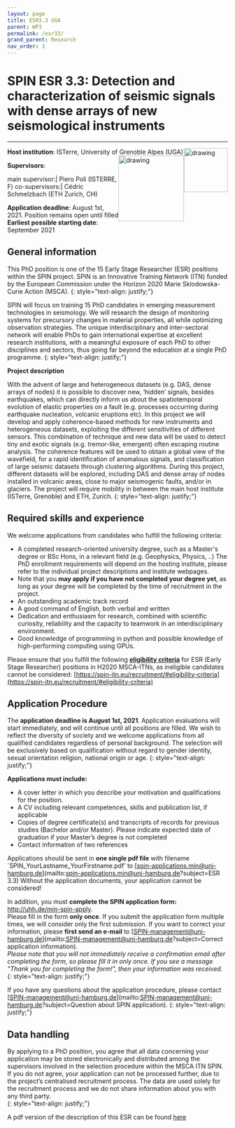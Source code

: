 ```yaml
---
layout: page
title: ESR3.3 UGA
parent: WP3
permalink: /esr33/
grand_parent: Research
nav_order: 3
---
```


# SPIN ESR 3.3: Detection and characterization of seismic signals with dense arrays of new seismological instruments
----

__Host institution__:  ISTerre, University of Grenoble Alpes (UGA)  <img src="/assets/images/partners-logos/UGA_logo.svg" alt="drawing" width="100" style="float:right"/> <img src="/assets/images/partners-logos/ISTerre_logo.png" alt="drawing" width="150" style="float:right"/>

__Supervisors__: 
		  
main supervisor:| Piero Poli (ISTERRE, F)
co-supervisors:| C&eacute;dric Schmelzbach (ETH Zurich, CH)


__Application deadline__: August 1st, 2021. Position remains open until filled   
__Earliest possible starting date__: September 2021

## General information

This PhD position is one of the 15 Early Stage Researcher (ESR) positions within the SPIN project.  SPIN is an Innovative Training Network (ITN) funded by the European Commission under the Horizon 2020 Marie Sklodowska-Curie Action (MSCA). 
{: style="text-align: justify;"}

SPIN will focus on training 15 PhD candidates in emerging measurement technologies in seismology. We will research the design of monitoring systems for precursory changes in material properties, all while optimizing observation strategies. The unique interdisciplinary and inter-sectoral network will enable PhDs to gain international expertise at excellent research institutions, with a meaningful exposure of each PhD to other disciplines and sectors, thus going far beyond the education at a single PhD programme. 
{: style="text-align: justify;"}

__Project description__

With the advent of large and heterogeneous datasets (e.g. DAS, dense arrays of nodes) it is possible to discover new, ‘hidden’ signals, besides earthquakes, which can directly inform us about the spatiotemporal evolution of elastic properties on a fault (e.g. processes occurring during earthquake nucleation, volcanic eruptions etc). In this project we will develop and apply coherence-based methods for new instruments and heterogeneous datasets, exploiting the different sensitivities of different sensors. This combination of technique and new data will be used to detect tiny and exotic signals (e.g. tremor-like, emergent) often escaping routine analysis. The coherence features will be used to obtain a global view of the wavefield, for a rapid identification of anomalous signals, and classification of large seismic datasets through clustering algorithms. During this project, different datasets will be explored, including DAS and dense array of nodes installed in volcanic areas, close to major seismogenic faults, and/or in glaciers. The project will require mobility in between the main host institute (ISTerre, Grenoble) and ETH, Zurich.
{: style="text-align: justify;"}


## Required skills and experience

We welcome applications from candidates who fulfill the following criteria:
*	A completed research-oriented university degree, such as a Master's degree or BSc Hons, in a relevant field (e.g. Geophysics, Physics, ..) The PhD enrollment requirements will depend on the hosting institute, please refer to the individual project descriptions and institute webpages.
*   Note that you __may apply if you have not completed your degree yet__, as long as your degree will be completed by the time of recruitment in the project. 
*	An outstanding academic track record
*	A good command of English, both verbal and written
*	Dedication and enthusiasm for research, combined with scientific curiosity, reliability and the capacity to teamwork in an interdisciplinary environment.
*   Good knowledge of programming in python and possible knowledge of high-performing computing using GPUs. 

Please ensure that you fulfill the following [__eligibility criteria__](https://spin-itn.eu/recruitment/#eligibility-criteria) for ESR (Early Stage Researcher) positions in H2020 MSCA-ITNs, as ineligible candidates cannot be considered:
[https://spin-itn.eu/recruitment/#eligibility-criteria](https://spin-itn.eu/recruitment/#eligibility-criteria)
 
## Application Procedure

The __application deadline is August 1st, 2021__. Application evaluations will start immediately, and will continue until all positions are filled. We wish to reflect the diversity of society and we welcome applications from all qualified candidates regardless of personal background. The selection will be exclusively based on qualification without regard to gender identity, sexual orientation religion, national origin or age.
{: style="text-align: justify;"}

__Applications must include:__
 
*	A cover letter in which you describe your motivation and qualifications for the position.
*	A CV including relevant competences, skills and publication list, if applicable
*	Copies of degree certificate(s) and transcripts of records for previous studies (Bachelor and/or Master). Please indicate expected date of graduation if your Master’s degree is not completed
*	Contact information of two references

Applications should be sent in __one single pdf file__ with filename ´SPIN_YourLastname_YourFirstname.pdf’ to [spin-applications.min@uni-hamburg.de](mailto:spin-applications.min@uni-hamburg.de?subject=ESR 3.3)
Without the application documents, your application cannot be considered!  

In addition, you must __complete the SPIN application form:__ <a href="http://uhh.de/min-spin-apply" target="_blank" rel="noopener noreferrer"> http://uhh.de/min-spin-apply</a>.    
Please fill in the form __only once__. If you submit the application form multiple times, we will consider only the first submission. If you want to correct your information, please __first send an e-mail__ to [SPIN-management@uni-hamburg.de](mailto:SPIN-management@uni-hamburg.de?subject=Correct application information).   
_Please note that you will not immediately receive a confirmation email after completing the form, so please fill it in only once. If you see a message "Thank you for completing the form!", then your information was received._
{: style="text-align: justify;"}

If you have any questions about the application procedure, please contact [SPIN-management@uni-hamburg.de](mailto:SPIN-management@uni-hamburg.de?subject=Question about SPIN application). 
{: style="text-align: justify;"}

## Data handling

By applying to a PhD position, you agree that all data concerning your application may be stored electronically and distributed among the supervisors involved in the selection procedure within the MSCA ITN SPIN. If you do not agree, your application can not be processed further, due to the project’s centralised recruitment process. The data are used solely for the recruitment process and we do not share information about you with any third party.  
{: style="text-align: justify;"}

A pdf version of the description of this ESR can be found [here](https://spin-itn.eu/assets/documents/SPIN_advert_ESR_3_3.pdf "ESR 3.3")
